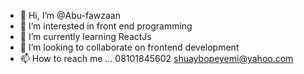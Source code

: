 - 👋 Hi, I’m @Abu-fawzaan
- 👀 I’m interested in front end programming
- 🌱 I’m currently learning ReactJs
- 💞️ I’m looking to collaborate on frontend development
- 📫 How to reach me ...
08101845602
shuaybopeyemi@yahoo.com
<!---
Abu-fawzaan/Abu-fawzaan is a ✨ special ✨ repository because its `README.md` (this file) appears on your GitHub profile.
You can click the Preview link to take a look at your changes.
--->
